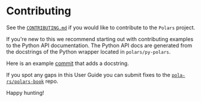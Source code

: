 # Contributing

See the [`CONTRIBUTING.md`](https://github.com/pola-rs/polars/blob/master/CONTRIBUTING.md) if you would like to contribute to the `Polars` project.

If you're new to this we recommend starting out with contributing examples to the Python API documentation. The Python API docs are generated from the docstrings of the Python wrapper located in `polars/py-polars`.

Here is an example [commit](https://github.com/pola-rs/polars/pull/3567/commits/5db9e335f3f2777dd1d6f80df765c6bca8f307b0) that adds a docstring.

If you spot any gaps in this User Guide you can submit fixes to the [`pola-rs/polars-book`](https://github.com/pola-rs/polars-book) repo.

Happy hunting!